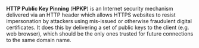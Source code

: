 **HTTP Public Key Pinning** (**HPKP**) is an Internet security mechanism delivered via an HTTP header which allows HTTPS websites to resist impersonation by attackers using mis-issued or otherwise fraudulent digital certificates. It does this by delivering a set of public keys to the client (e.g. web browser), which should be the only ones trusted for future connections to the same domain name.
